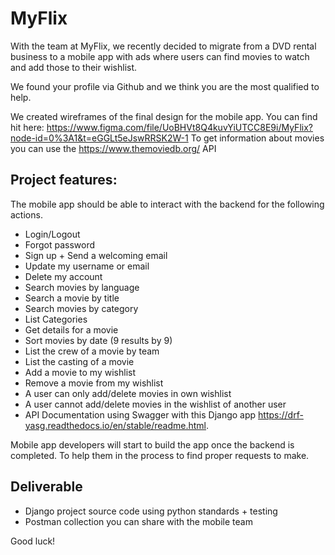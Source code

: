 # MyFlix

With the team at MyFlix, we recently decided to migrate from a DVD rental business to a mobile app with ads
where users can find movies to watch and add those to their wishlist.

We found your profile via Github and we think you are the most qualified to help.

We created wireframes of the final design for the mobile app.
You can find hit here: https://www.figma.com/file/UoBHVt8Q4kuvYiUTCC8E9i/MyFlix?node-id=0%3A1&t=eGGLt5eJswRRSK2W-1
To get information about movies you can use the https://www.themoviedb.org/ API

## Project features:

The mobile app should be able to interact with the backend for the following actions.

- Login/Logout
- Forgot password
- Sign up + Send a welcoming email
- Update my username or email
- Delete my account
- Search movies by language
- Search a movie by title
- Search movies by category
- List Categories
- Get details for a movie
- Sort movies by date (9 results by 9)
- List the crew of a movie by team
- List the casting of a movie
- Add a movie to my wishlist
- Remove a movie from my wishlist
- A user can only add/delete movies in own wishlist
- A user cannot add/delete movies in the wishlist of another user
- API Documentation using Swagger with this Django app https://drf-yasg.readthedocs.io/en/stable/readme.html.

Mobile app developers will start to build the app once the backend is completed.
To help them in the process to find proper requests to make.

## Deliverable

- Django project source code using python standards + testing
- Postman collection you can share with the mobile team

Good luck!